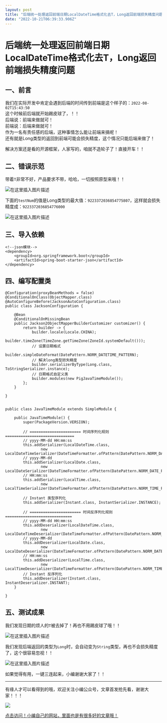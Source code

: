 ```yaml
---
layout: post
title: "后端统一处理返回前端日期LocalDateTime格式化去T，Long返回前端损失精度问题"
date: "2022-10-21T06:39:33.906Z"
---
```

后端统一处理返回前端日期LocalDateTime格式化去T，Long返回前端损失精度问题
=============================================

一、前言
----

我们在实际开发中肯定会遇到后端的时间传到前端是这个样子的：`2022-08-02T15:43:50`  
这个时候前后端就开始踢皮球了，！！  
后端说：前端来做就可！  
前端说：后端来做就可！  
作为一名有责任感的后端，这种事情怎么能让前端来搞呢！  
还有就是Long类型的返回到前端可能会损失精度，这个情况只能后端来做了！

解决方案还是看的开源框架，人家写的，咱就不造轮子了！直接开车！！

二、错误示范
------

带着`T`非常不好，产品要求不带，哈哈，一切按照原型来哦！！

![在这里插入图片描述](https://img-blog.csdnimg.cn/ee2ca788443646c7bc32703af6c0d76b.png)

下面的`testNum`的值是Long类型的最大值：`9223372036854775807`，这样就会损失精度成：`9223372036854776000`

![在这里插入图片描述](https://img-blog.csdnimg.cn/c62828d599ae4c19bf696f859412b8b8.png)

三、导入依赖
------

    <!--json模块-->
    <dependency>
    	<groupId>org.springframework.boot</groupId>
    	<artifactId>spring-boot-starter-json</artifactId>
    </dependency>
    

四、编写配置类
-------

    @Configuration(proxyBeanMethods = false)
    @ConditionalOnClass(ObjectMapper.class)
    @AutoConfigureBefore(JacksonAutoConfiguration.class)
    public class JacksonConfiguration {
    
    	@Bean
    	@ConditionalOnMissingBean
    	public Jackson2ObjectMapperBuilderCustomizer customizer() {
    		return builder -> {
    			builder.locale(Locale.CHINA);
    			builder.timeZone(TimeZone.getTimeZone(ZoneId.systemDefault()));
    			// 设置日期格式
    			builder.simpleDateFormat(DatePattern.NORM_DATETIME_PATTERN);
    			// 解决long类型损失精度
    			builder.serializerByType(Long.class, ToStringSerializer.instance);
    			// 日期格式自定义类
    			builder.modules(new PigJavaTimeModule());
    		};
    	}
    
    }
    

    public class JavaTimeModule extends SimpleModule {
    
    	public JavaTimeModule() {
    		super(PackageVersion.VERSION);
    
    		// ======================= 时间序列化规则 ===============================
    		// yyyy-MM-dd HH:mm:ss
    		this.addSerializer(LocalDateTime.class,
    				new LocalDateTimeSerializer(DateTimeFormatter.ofPattern(DatePattern.NORM_DATETIME_PATTERN)));
    		// yyyy-MM-dd
    		this.addSerializer(LocalDate.class,
    				new LocalDateSerializer(DateTimeFormatter.ofPattern(DatePattern.NORM_DATE_PATTERN)));
    		// HH:mm:ss
    		this.addSerializer(LocalTime.class,
    				new LocalTimeSerializer(DateTimeFormatter.ofPattern(DatePattern.NORM_TIME_PATTERN)));
    
    		// Instant 类型序列化
    		this.addSerializer(Instant.class, InstantSerializer.INSTANCE);
    
    		// ======================= 时间反序列化规则 ==============================
    		// yyyy-MM-dd HH:mm:ss
    		this.addDeserializer(LocalDateTime.class,
    				new LocalDateTimeDeserializer(DateTimeFormatter.ofPattern(DatePattern.NORM_DATETIME_PATTERN)));
    		// yyyy-MM-dd
    		this.addDeserializer(LocalDate.class,
    				new LocalDateDeserializer(DateTimeFormatter.ofPattern(DatePattern.NORM_DATE_PATTERN)));
    		// HH:mm:ss
    		this.addDeserializer(LocalTime.class,
    				new LocalTimeDeserializer(DateTimeFormatter.ofPattern(DatePattern.NORM_TIME_PATTERN)));
    		// Instant 反序列化
    		this.addDeserializer(Instant.class, InstantDeserializer.INSTANT);
    	}
    
    }
    
    

五、测试成果
------

我们发现日期的烦人的`T`被去掉了！再也不用踢皮球了哦！！

![在这里插入图片描述](https://img-blog.csdnimg.cn/6b655738d31a4770be447d7062c6bf09.png)

我们发现后端返回的类型为`Long`时，会自动变为`String`类型，再也不会损失精度了，这个很容易忽视！！

![在这里插入图片描述](https://img-blog.csdnimg.cn/5e45172b21094f7f9d13f636ddf5c844.png)

如果觉得有用，一键三连起来，小编谢谢大家了！！

* * *

有缘人才可以看得到的哦，欢迎关注小编公众号，文章首发抢先看，谢谢大家！！！

![](https://img2022.cnblogs.com/blog/2471401/202210/2471401-20221021085911362-394960800.jpg)

[点击访问！小编自己的网站，里面也是有很多好的文章哦！](https://wangzhenjun.xyz)